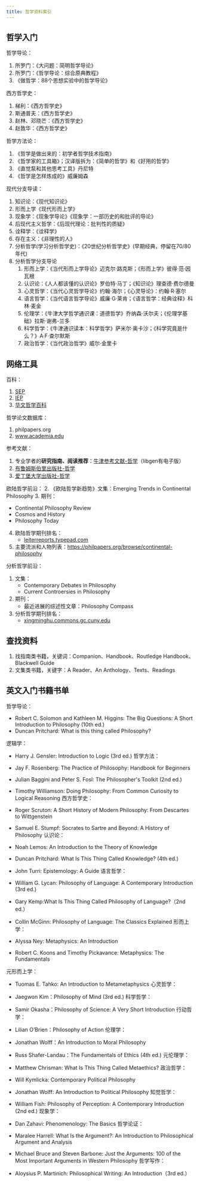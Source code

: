 ```yaml
---
title: 哲学资料索引
---
```


## 哲学入门

哲学导论：
1. 所罗门：《大问题：简明哲学导论》
2. 所罗门：《哲学导论：综合原典教程》
3. 《做哲学：88个思想实验中的哲学导论》

西方哲学史：
1. 梯利：《西方哲学史》
2. 斯通普夫：《西方哲学史》
3. 赵林、邓晓芒：《西方哲学史》
4. 赵敦华：《西方哲学史》

哲学方法论：
1. 《哲学是做出来的：初学者哲学技术指南》
2. 《哲学家的工具箱》；汉译版拆为：《简单的哲学》和《好用的哲学》
3. 《直觉泵和其他思考工具》丹尼特
4. 《哲学是怎样炼成的》威廉姆森

现代分支导读：
1. 知识论：《现代知识论》
2. 形而上学《现代形而上学》
3. 现象学：《现象学导论》《现象学：一部历史的和批评的导论》
4. 后现代主义哲学：《后现代理论：批判性的质疑》
5. 诠释学：《诠释学》
6. 存在主义：《非理性的人》
7. 分析哲学(学习分析哲学史)：《20世纪分析哲学史》(早期经典，停留在70/80年代) 
8. 分析哲学分支导论
   1. 形而上学：《当代形而上学导论》迈克尔·路克斯；《形而上学》彼得·范·因瓦根
   2. 认识论：《人人都该懂的认识论》罗伯特·马丁；《知识论》理查德·费尔德曼
   3. 心灵哲学：《当代心灵哲学导论》约翰·海尔；《心灵导论》：约翰·R·塞尔
   4. 语言哲学：《当代语言哲学导论》威廉·G·莱肯；《语言哲学：经典诠释》科林·麦金
   5. 伦理学：《牛津大学哲学通识课：道德哲学》乔纳森·沃尔夫；《伦理学基础》拉斯·谢弗-兰多
   6. 科学哲学：《牛津通识读本：科学哲学》萨米尔·奥卡沙；《科学究竟是什么？》A·F·查尔默斯
   7. 政治哲学：《当代政治哲学》威尔·金里卡

## 网络工具

百科：
1. [SEP](https://plato.stanford.edu/)
2. [IEP](https://iep.utm.edu/)
3. [华文哲学百科](https://mephilosophy.ccu.edu.tw/explor_now)

哲学论文数据库：
1. philpapers.org
2. www.academia.edu

参考文献：
1. 专业学者的**研究指南、阅读推荐**：[牛津参考文献-哲学](https://www.oxfordbibliographies.com/obo/page/philosophy)（libgen有电子版）
2. [布鲁姆斯伯里出版社-哲学](https://www.bloomsbury.com/us/academic/philosophy/)
3. [爱丁堡大学出版社-哲学](https://www.ed.ac.uk/ppls/philosophy)


欧陆哲学前沿：
2. 《欧陆哲学新趋势》文集：Emerging Trends in Continental Philosophy
3. 期刊：
   - Continental Philosophy Review
   - Cosmos and History
   - Philosophy Today
4. 欧陆哲学期刊排名：
   - [leiterreports.typepad.com](https://leiterreports.typepad.com/blog/2017/11/journals-that-publish-the-best-quality-articles-on-figures-in-the-post-kantian-continental-tradition.html)
5. 主要流派和人物列表：https://philpapers.org/browse/continental-philosophy

分析哲学前沿：
1. 文集：
   - Contemporary Debates in Philosophy
   - Current Controersies in Philosophy
2. 期刊：
   - 最近进展的综述性文章：Philosophy Compass
3. 分析哲学期刊排名：
   - [xingminghu.commons.gc.cuny.edu](https://xingminghu.commons.gc.cuny.edu/etc/ranking_journals/)

## 查找资料

1. 找指南类书籍，关键词：Companion、Handbook、Routledge Handbook、Blackwell Guide
2. 文集类书籍，关键字：A Reader、An Anthology、Texts、Readings



## 英文入门书籍书单

哲学导论：
- Robert C. Solomon and Kathleen M. Higgins: The Big Questions: A Short Introduction to Philosophy (10th ed.)
- Duncan Pritchard: What is this thing called Philosophy?

逻辑学：

- Harry J. Gensler: Introduction to Logic (3rd ed.)
哲学方法：

- Jay F. Rosenberg: The Practice of Philosophy: Handbook for Beginners
- Julian Baggini and Peter S. Fosl: The Philosopher's Toolkit (2nd ed.)
- Timothy Williamson: Doing Philosophy: From Common Curiosity to Logical Reasoning
西方哲学史：

- Roger Scruton: A Short History of Modern Philosophy: From Descartes to Wittgenstein
- Samuel E. Stumpf: Socrates to Sartre and Beyond: A History of Philosophy
认识论：

- Noah Lemos: An Introduction to the Theory of Knowledge
- Duncan Pritchard: What Is This Thing Called Knowledge? (4th ed.)
- John Turri: Epistemology: A Guide
语言哲学：

- William G. Lycan: Philosophy of Language: A Contemporary Introduction (3rd ed.)
- Gary Kemp:What Is This Thing Called Philosophy of Language?（2nd ed.）
- Collin McGinn: Philosophy of Language: The Classics Explained
形而上学：

- Alyssa Ney: Metaphysics: An Introduction
- Robert C. Koons and Timothy Pickavance: Metaphysics: The Fundamentals

元形而上学：

- Tuomas E. Tahko: An Introduction to Metametaphysics
心灵哲学：

- Jaegwon Kim：Philosophy of Mind (3rd ed.)
科学哲学：

- Samir Okasha：Philosophy of Science: A Very Short Introduction
行动哲学：

- Lilian O’Brien：Philosophy of Action
伦理学：

- Jonathan Wolff：An Introduction to Moral Philosophy
- Russ Shafer-Landau：The Fundamentals of Ethics (4th ed.)
元伦理学：

- Matthew Chrisman: What Is This Thing Called Metaethics?
政治哲学：

- Will Kymlicka: Contemporary Political Philosophy
- Jonathan Wolff: An Introduction to Political Philosophy
知觉哲学：

- William Fish: Philosophy of Perception: A Contemporary Introduction (2nd ed.)
现象学：

- Dan Zahavi: Phenomenology: The Basics
哲学论证：

- Maralee Harrell: What Is the Argument?: An Introduction to Philosophical Argument and Analysis
- Michael Bruce and Steven Barbone: Just the Arguments: 100 of the Most Important Arguments in Western Philosophy
哲学写作：

- Aloysius P. Martinich: Philosophical Writing: An Introduction（3rd ed.）